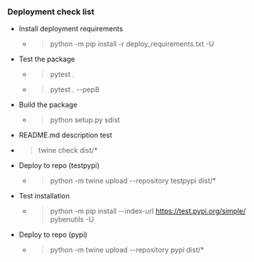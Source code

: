 ### Deployment check list
- Install deployment requirements
  - > python -m pip install -r deploy_requirements.txt -U
- Test the package
  - > pytest .
  - > pytest . --pep8
- Build the package
  - > python setup.py sdist
- README.md description test
 - > twine check dist/*
- Deploy to repo (testpypi)
  - > python -m twine upload --repository testpypi dist/*
- Test installation
  - > python -m pip install --index-url https://test.pypi.org/simple/ pybenutils -U
- Deploy to repo (pypi)
  - > python -m twine upload --repository pypi dist/*

